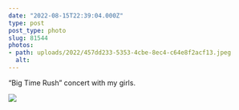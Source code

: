 ```yaml
---
date: "2022-08-15T22:39:04.000Z"
type: post 
post_type: photo
slug: 81544
photos: 
- path: uploads/2022/457dd233-5353-4cbe-8ec4-c64e8f2acf13.jpeg
  alt: 
---
```

“Big Time Rush” concert with my girls. 


![](/uploads/2022/457dd233-5353-4cbe-8ec4-c64e8f2acf13.jpeg)
